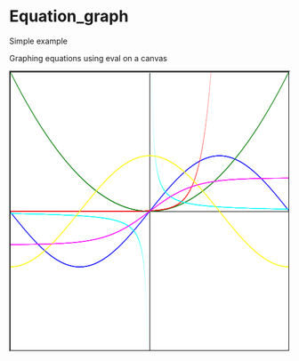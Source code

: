 # Equation_graph

Simple example

Graphing equations using eval on a canvas

<img src="pic1.png" />
